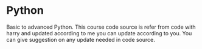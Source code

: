 # Python
Basic to advanced Python.
This course code source is refer from code with harry and updated according to me you can update according to you.
You can give suggestion on any update needed in code source. 
